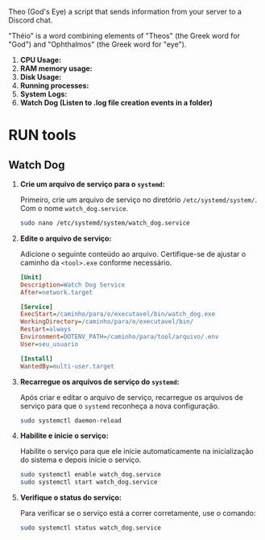Theo (God's Eye) a script that sends information from your server to a Discord chat.


"Théio" is a word combining elements of "Theos" (the Greek word for "God") and "Ophthalmos" (the Greek word for "eye").

1. **CPU Usage:**
2. **RAM memory usage:**
3. **Disk Usage:**
4. **Running processes:**
5. **System Logs:**
6. **Watch Dog (Listen to .log file creation events in a folder)**

# RUN tools

## Watch Dog

1. **Crie um arquivo de serviço para o `systemd`:**

   Primeiro, crie um arquivo de serviço no diretório `/etc/systemd/system/`. Com o nome `watch_dog.service`.

   ```sh
   sudo nano /etc/systemd/system/watch_dog.service
   ```

2. **Edite o arquivo de serviço:**

   Adicione o seguinte conteúdo ao arquivo. Certifique-se de ajustar o caminho da `<tool>.exe` conforme necessário.

   ```ini
   [Unit]
   Description=Watch Dog Service
   After=network.target

   [Service]
   ExecStart=/caminho/para/o/executavel/bin/watch_dog.exe
   WorkingDirectory=/caminho/para/o/executavel/bin/
   Restart=always
   Environment=DOTENV_PATH=/caminho/para/tool/arquivo/.env
   User=seu_usuario

   [Install]
   WantedBy=multi-user.target
   ```

3. **Recarregue os arquivos de serviço do `systemd`:**

   Após criar e editar o arquivo de serviço, recarregue os arquivos de serviço para que o `systemd` reconheça a nova configuração.

   ```sh
   sudo systemctl daemon-reload
   ```

4. **Habilite e inicie o serviço:**

   Habilite o serviço para que ele inicie automaticamente na inicialização do sistema e depois inicie o serviço.

   ```sh
   sudo systemctl enable watch_dog.service
   sudo systemctl start watch_dog.service
   ```

5. **Verifique o status do serviço:**

   Para verificar se o serviço está a correr corretamente, use o comando:

   ```sh
   sudo systemctl status watch_dog.service
   ```
